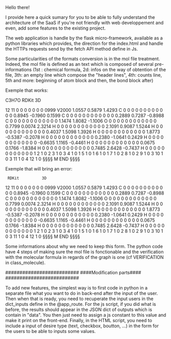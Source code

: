 Hello there!

I provide here a quick sumary for you to be able to fully understand the architecture of the SaaS if you're not friendly with web developpement and even, add some features to the existing project.

The web application is handle by the flask micro-framework, available as a python libraries which provides, the direction for the index.html and handle the HTTPs requests send by the fetch API method define in Js.

Some particularities of the formats conversion is in the mol file treatment. Indeed, the mol file is defined as an text which is composed of several pre-informations (1st : chemical formula, 
2d: infos on the way of obtention of the file, 3th: an empty line which compose the "header lines", 4th: counts line, 5th and more: beginning of atom block and then, the bond block after)

Exemple that works: 

C3H7O
     RDKit          3D

 12 11  0  0  0  0  0  0  0  0999 V2000
    1.0557    0.5879    1.4293 C   0  0  0  0  0  0  0  0  0  0  0  0
    0.8945   -0.1960    0.1599 C   0  0  0  0  0  0  0  0  0  0  0  0
    0.2889    0.7287   -0.8988 C   0  0  0  0  0  0  0  0  0  0  0  0
    1.1474    1.8082   -1.1006 O   0  0  0  0  0  0  0  0  0  0  0  0
    0.7799    0.0074    2.3214 H   0  0  0  0  0  0  0  0  0  0  0  0
    2.1091    0.9087    1.5244 H   0  0  0  0  0  0  0  0  0  0  0  0
    0.4037    1.5098    1.3926 H   0  0  0  0  0  0  0  0  0  0  0  0
    1.8773   -0.5387   -0.2078 H   0  0  0  0  0  0  0  0  0  0  0  0
    0.2380   -1.0641    0.2429 H   0  0  0  0  0  0  0  0  0  0  0  0
   -0.6635    1.1165   -0.4461 H   0  0  0  0  0  0  0  0  0  0  0  0
    0.0675    0.1766   -1.8384 H   0  0  0  0  0  0  0  0  0  0  0  0
    0.7485    2.6428   -0.7437 H   0  0  0  0  0  0  0  0  0  0  0  0
  1  2  1  0
  2  3  1  0
  3  4  1  0
  1  5  1  0
  1  6  1  0
  1  7  1  0
  2  8  1  0
  2  9  1  0
  3 10  1  0
  3 11  1  0
  4 12  1  0
  §§§§
  M  END
  §§§§

  Exemple that will bring an error:

     RDKit          3D

 12 11  0  0  0  0  0  0  0  0999 V2000
    1.0557    0.5879    1.4293 C   0  0  0  0  0  0  0  0  0  0  0  0
    0.8945   -0.1960    0.1599 C   0  0  0  0  0  0  0  0  0  0  0  0
    0.2889    0.7287   -0.8988 C   0  0  0  0  0  0  0  0  0  0  0  0
    1.1474    1.8082   -1.1006 O   0  0  0  0  0  0  0  0  0  0  0  0
    0.7799    0.0074    2.3214 H   0  0  0  0  0  0  0  0  0  0  0  0
    2.1091    0.9087    1.5244 H   0  0  0  0  0  0  0  0  0  0  0  0
    0.4037    1.5098    1.3926 H   0  0  0  0  0  0  0  0  0  0  0  0
    1.8773   -0.5387   -0.2078 H   0  0  0  0  0  0  0  0  0  0  0  0
    0.2380   -1.0641    0.2429 H   0  0  0  0  0  0  0  0  0  0  0  0
   -0.6635    1.1165   -0.4461 H   0  0  0  0  0  0  0  0  0  0  0  0
    0.0675    0.1766   -1.8384 H   0  0  0  0  0  0  0  0  0  0  0  0
    0.7485    2.6428   -0.7437 H   0  0  0  0  0  0  0  0  0  0  0  0
  1  2  1  0
  2  3  1  0
  3  4  1  0
  1  5  1  0
  1  6  1  0
  1  7  1  0
  2  8  1  0
  2  9  1  0
  3 10  1  0
  3 11  1  0
  4 12  1  0
  §§§§
  M  END
  §§§§

Some informations about why we need to keep this form.
The python code have 4 steps of making sure the mol file is fonctionable and the verification with the molecular formula in regards of the graph is one (cf VERIFICATION in class_molecule).

##########################
####Modification parts####
##########################

To add new features, the simplest way is to first code in python in a separate file what you want to do in back-end after the input of the user.
Then when that is ready, you need to recuperate the input users in the dict_inputs define in the @app_route.
For the js script, if you did what is before, the results should appear in the JSON dict of outputs which is contain in "data".
You then just need to assign a js constant to this value and make it print on the front-end.
Finally, in the HTML script, you need to include a input of desire type (text, checkbox, boutton, ...) in the form for the users to be able to inputs some values.


